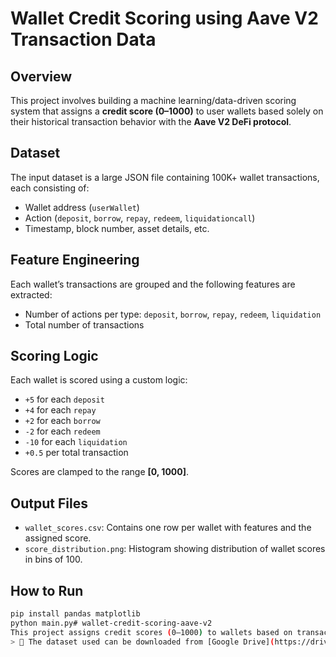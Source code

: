 # Wallet Credit Scoring using Aave V2 Transaction Data

## Overview
This project involves building a machine learning/data-driven scoring system that assigns a **credit score (0–1000)** to user wallets based solely on their historical transaction behavior with the **Aave V2 DeFi protocol**.

## Dataset
The input dataset is a large JSON file containing 100K+ wallet transactions, each consisting of:
- Wallet address (`userWallet`)
- Action (`deposit`, `borrow`, `repay`, `redeem`, `liquidationcall`)
- Timestamp, block number, asset details, etc.

## Feature Engineering
Each wallet’s transactions are grouped and the following features are extracted:
- Number of actions per type: `deposit`, `borrow`, `repay`, `redeem`, `liquidation`
- Total number of transactions

## Scoring Logic
Each wallet is scored using a custom logic:
- `+5` for each `deposit`
- `+4` for each `repay`
- `+2` for each `borrow`
- `-2` for each `redeem`
- `-10` for each `liquidation`
- `+0.5` per total transaction

Scores are clamped to the range **[0, 1000]**.

## Output Files
- `wallet_scores.csv`: Contains one row per wallet with features and the assigned score.
- `score_distribution.png`: Histogram showing distribution of wallet scores in bins of 100.

## How to Run
```bash
pip install pandas matplotlib
python main.py# wallet-credit-scoring-aave-v2
This project assigns credit scores (0–1000) to wallets based on transaction data from the Aave V2 protocol. It uses behavior analysis of actions like deposit, borrow, repay, redeem, and liquidation to rank wallets by reliability. Outputs include a score CSV, distribution chart, and detailed behavioral analysis.
> 🔗 The dataset used can be downloaded from [Google Drive](https://drive.google.com/file/d/1ISFbAXxadMrt7Zl96rmzzZmEKZnyW7FS/view?usp=sharing)
